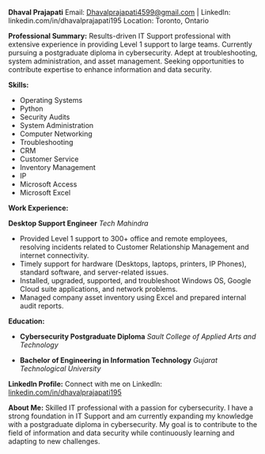 **Dhaval Prajapati**
Email: Dhavalprajapati4599@gmail.com | LinkedIn: linkedin.com/in/dhavalprajapati195
Location: Toronto, Ontario

**Professional Summary:**
Results-driven IT Support professional with extensive experience in providing Level 1 support to large teams. Currently pursuing a postgraduate diploma in cybersecurity. Adept at troubleshooting, system administration, and asset management. Seeking opportunities to contribute expertise to enhance information and data security.

**Skills:**
- Operating Systems
- Python
- Security Audits
- System Administration
- Computer Networking
- Troubleshooting
- CRM
- Customer Service
- Inventory Management
- IP
- Microsoft Access
- Microsoft Excel

**Work Experience:**

**Desktop Support Engineer**
*Tech Mahindra*
- Provided Level 1 support to 300+ office and remote employees, resolving incidents related to Customer Relationship Management and internet connectivity.
- Timely support for hardware (Desktops, laptops, printers, IP Phones), standard software, and server-related issues.
- Installed, upgraded, supported, and troubleshoot Windows OS, Google Cloud suite applications, and network problems.
- Managed company asset inventory using Excel and prepared internal audit reports.

**Education:**
- **Cybersecurity Postgraduate Diploma**
  *Sault College of Applied Arts and Technology*

- **Bachelor of Engineering in Information Technology**
  *Gujarat Technological University*

**LinkedIn Profile:**
Connect with me on LinkedIn: [linkedin.com/in/dhavalprajapati195](linkedin.com/in/dhavalprajapati195)

**About Me:**
Skilled IT professional with a passion for cybersecurity. I have a strong foundation in IT Support and am currently expanding my knowledge with a postgraduate diploma in cybersecurity. My goal is to contribute to the field of information and data security while continuously learning and adapting to new challenges.
